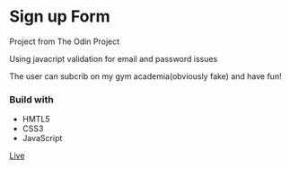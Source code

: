 <h1>Sign up Form </h1>
<p>Project from The Odin Project</p>
<p>Using javacript validation for email and password issues</p>
<p>The user can subcrib on my gym academia(obviously fake) and have fun!</p>
<h3>Build with</h3>
<ul>
  <li>HMTL5</li>
  <li>CSS3</li>
  <li>JavaScript</li>
</ul>
<a href="https://kauannyalencar.github.io/sign-up-form/">Live</a>
